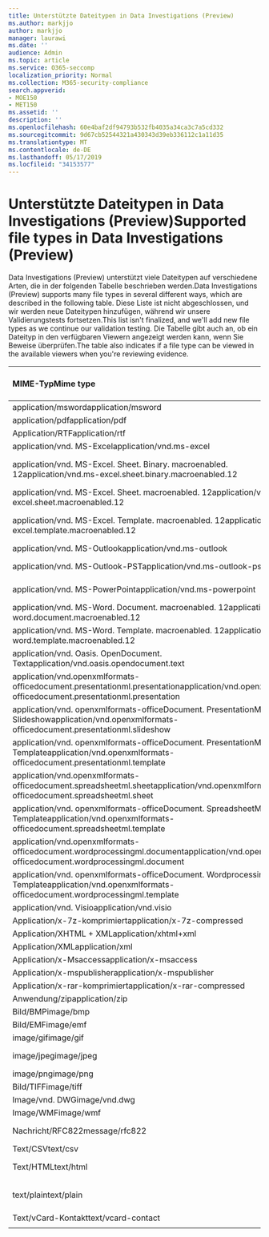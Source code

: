 ```yaml
---
title: Unterstützte Dateitypen in Data Investigations (Preview)
ms.author: markjjo
author: markjjo
manager: laurawi
ms.date: ''
audience: Admin
ms.topic: article
ms.service: O365-seccomp
localization_priority: Normal
ms.collection: M365-security-compliance
search.appverid:
- MOE150
- MET150
ms.assetid: ''
description: ''
ms.openlocfilehash: 60e4baf2df94793b532fb4035a34ca3c7a5cd332
ms.sourcegitcommit: 9d67cb52544321a430343d39eb336112c1a11d35
ms.translationtype: MT
ms.contentlocale: de-DE
ms.lasthandoff: 05/17/2019
ms.locfileid: "34153577"
---
```

# <a name="supported-file-types-in-data-investigations-preview"></a><span data-ttu-id="2d1fb-102">Unterstützte Dateitypen in Data Investigations (Preview)</span><span class="sxs-lookup"><span data-stu-id="2d1fb-102">Supported file types in Data Investigations (Preview)</span></span>

<span data-ttu-id="2d1fb-103">Data Investigations (Preview) unterstützt viele Dateitypen auf verschiedene Arten, die in der folgenden Tabelle beschrieben werden.</span><span class="sxs-lookup"><span data-stu-id="2d1fb-103">Data Investigations (Preview) supports many file types in several different ways, which are described in the following table.</span></span> <span data-ttu-id="2d1fb-104">Diese Liste ist nicht abgeschlossen, und wir werden neue Dateitypen hinzufügen, während wir unsere Validierungstests fortsetzen.</span><span class="sxs-lookup"><span data-stu-id="2d1fb-104">This list isn't finalized, and we'll add new file types as we continue our validation testing.</span></span> <span data-ttu-id="2d1fb-105">Die Tabelle gibt auch an, ob ein Dateityp in den verfügbaren Viewern angezeigt werden kann, wenn Sie Beweise überprüfen.</span><span class="sxs-lookup"><span data-stu-id="2d1fb-105">The table also indicates if a file type can be viewed in the available viewers when you're reviewing evidence.</span></span>

| <span data-ttu-id="2d1fb-106">MIME-Typ</span><span class="sxs-lookup"><span data-stu-id="2d1fb-106">Mime type</span></span> | <span data-ttu-id="2d1fb-107">File-Klasse</span><span class="sxs-lookup"><span data-stu-id="2d1fb-107">File class</span></span> | <span data-ttu-id="2d1fb-108">Nativer Viewer</span><span class="sxs-lookup"><span data-stu-id="2d1fb-108">Native viewer</span></span> | <span data-ttu-id="2d1fb-109">Text Anzeige</span><span class="sxs-lookup"><span data-stu-id="2d1fb-109">Text viewer</span></span> | <span data-ttu-id="2d1fb-110">Annotations-Viewer</span><span class="sxs-lookup"><span data-stu-id="2d1fb-110">Annotate viewer</span></span> | <span data-ttu-id="2d1fb-111">Container Extraktion</span><span class="sxs-lookup"><span data-stu-id="2d1fb-111">Container extraction</span></span> | <span data-ttu-id="2d1fb-112">Erweiterungen</span><span class="sxs-lookup"><span data-stu-id="2d1fb-112">Extensions</span></span> |
| :- | :- | :- | :- | :- | :- | :- |
| <span data-ttu-id="2d1fb-113">application/msword</span><span class="sxs-lookup"><span data-stu-id="2d1fb-113">application/msword</span></span> | <span data-ttu-id="2d1fb-114">Dokument</span><span class="sxs-lookup"><span data-stu-id="2d1fb-114">Document</span></span> | <span data-ttu-id="2d1fb-115">Ja</span><span class="sxs-lookup"><span data-stu-id="2d1fb-115">Yes</span></span> | <span data-ttu-id="2d1fb-116">Ja</span><span class="sxs-lookup"><span data-stu-id="2d1fb-116">Yes</span></span> | <span data-ttu-id="2d1fb-117">Ja</span><span class="sxs-lookup"><span data-stu-id="2d1fb-117">Yes</span></span> | <span data-ttu-id="2d1fb-118">Nein</span><span class="sxs-lookup"><span data-stu-id="2d1fb-118">No</span></span> | <span data-ttu-id="2d1fb-119">. doc;. dat</span><span class="sxs-lookup"><span data-stu-id="2d1fb-119">.doc; .dat</span></span> |
| <span data-ttu-id="2d1fb-120">application/pdf</span><span class="sxs-lookup"><span data-stu-id="2d1fb-120">application/pdf</span></span> | <span data-ttu-id="2d1fb-121">Dokument</span><span class="sxs-lookup"><span data-stu-id="2d1fb-121">Document</span></span> | <span data-ttu-id="2d1fb-122">Ja</span><span class="sxs-lookup"><span data-stu-id="2d1fb-122">Yes</span></span> | <span data-ttu-id="2d1fb-123">Ja</span><span class="sxs-lookup"><span data-stu-id="2d1fb-123">Yes</span></span> | <span data-ttu-id="2d1fb-124">Ja</span><span class="sxs-lookup"><span data-stu-id="2d1fb-124">Yes</span></span> | <span data-ttu-id="2d1fb-125">Nein</span><span class="sxs-lookup"><span data-stu-id="2d1fb-125">No</span></span> | <span data-ttu-id="2d1fb-126">.pdf</span><span class="sxs-lookup"><span data-stu-id="2d1fb-126">.pdf</span></span> |
| <span data-ttu-id="2d1fb-127">Application/RTF</span><span class="sxs-lookup"><span data-stu-id="2d1fb-127">application/rtf</span></span> | <span data-ttu-id="2d1fb-128">Dokument</span><span class="sxs-lookup"><span data-stu-id="2d1fb-128">Document</span></span> | <span data-ttu-id="2d1fb-129">Ja</span><span class="sxs-lookup"><span data-stu-id="2d1fb-129">Yes</span></span> | <span data-ttu-id="2d1fb-130">Ja</span><span class="sxs-lookup"><span data-stu-id="2d1fb-130">Yes</span></span> | <span data-ttu-id="2d1fb-131">Ja</span><span class="sxs-lookup"><span data-stu-id="2d1fb-131">Yes</span></span> | <span data-ttu-id="2d1fb-132">Nein</span><span class="sxs-lookup"><span data-stu-id="2d1fb-132">No</span></span> | <span data-ttu-id="2d1fb-133">. RTF;. doc</span><span class="sxs-lookup"><span data-stu-id="2d1fb-133">.rtf;.doc</span></span> |
| <span data-ttu-id="2d1fb-134">application/vnd. MS-Excel</span><span class="sxs-lookup"><span data-stu-id="2d1fb-134">application/vnd.ms-excel</span></span> | <span data-ttu-id="2d1fb-135">Dokument</span><span class="sxs-lookup"><span data-stu-id="2d1fb-135">Document</span></span> | <span data-ttu-id="2d1fb-136">Ja</span><span class="sxs-lookup"><span data-stu-id="2d1fb-136">Yes</span></span> | <span data-ttu-id="2d1fb-137">Ja</span><span class="sxs-lookup"><span data-stu-id="2d1fb-137">Yes</span></span> | <span data-ttu-id="2d1fb-138">Ja</span><span class="sxs-lookup"><span data-stu-id="2d1fb-138">Yes</span></span> | <span data-ttu-id="2d1fb-139">Nein</span><span class="sxs-lookup"><span data-stu-id="2d1fb-139">No</span></span> | <span data-ttu-id="2d1fb-140">xls; DAT</span><span class="sxs-lookup"><span data-stu-id="2d1fb-140">.xls; .dat</span></span> |
| <span data-ttu-id="2d1fb-141">application/vnd. MS-Excel. Sheet. Binary. macroenabled. 12</span><span class="sxs-lookup"><span data-stu-id="2d1fb-141">application/vnd.ms-excel.sheet.binary.macroenabled.12</span></span> | <span data-ttu-id="2d1fb-142">Produktivität/Open Document Format</span><span class="sxs-lookup"><span data-stu-id="2d1fb-142">Productivity / Open Document Format</span></span> | <span data-ttu-id="2d1fb-143">Ja</span><span class="sxs-lookup"><span data-stu-id="2d1fb-143">Yes</span></span> | <span data-ttu-id="2d1fb-144">Ja</span><span class="sxs-lookup"><span data-stu-id="2d1fb-144">Yes</span></span> | <span data-ttu-id="2d1fb-145">Nein</span><span class="sxs-lookup"><span data-stu-id="2d1fb-145">No</span></span> | <span data-ttu-id="2d1fb-146">Nein</span><span class="sxs-lookup"><span data-stu-id="2d1fb-146">No</span></span> | <span data-ttu-id="2d1fb-147">. xlsb</span><span class="sxs-lookup"><span data-stu-id="2d1fb-147">.xlsb</span></span> |
| <span data-ttu-id="2d1fb-148">application/vnd. MS-Excel. Sheet. macroenabled. 12</span><span class="sxs-lookup"><span data-stu-id="2d1fb-148">application/vnd.ms-excel.sheet.macroenabled.12</span></span> | <span data-ttu-id="2d1fb-149">Dokument</span><span class="sxs-lookup"><span data-stu-id="2d1fb-149">Document</span></span> | <span data-ttu-id="2d1fb-150">Ja</span><span class="sxs-lookup"><span data-stu-id="2d1fb-150">Yes</span></span> | <span data-ttu-id="2d1fb-151">Ja</span><span class="sxs-lookup"><span data-stu-id="2d1fb-151">Yes</span></span> | <span data-ttu-id="2d1fb-152">Ja</span><span class="sxs-lookup"><span data-stu-id="2d1fb-152">Yes</span></span> | <span data-ttu-id="2d1fb-153">Nein</span><span class="sxs-lookup"><span data-stu-id="2d1fb-153">No</span></span> | <span data-ttu-id="2d1fb-154">. xlsm</span><span class="sxs-lookup"><span data-stu-id="2d1fb-154">.xlsm</span></span> |
| <span data-ttu-id="2d1fb-155">application/vnd. MS-Excel. Template. macroenabled. 12</span><span class="sxs-lookup"><span data-stu-id="2d1fb-155">application/vnd.ms-excel.template.macroenabled.12</span></span> | <span data-ttu-id="2d1fb-156">Produktivität/Open Document Format</span><span class="sxs-lookup"><span data-stu-id="2d1fb-156">Productivity / Open Document Format</span></span> | <span data-ttu-id="2d1fb-157">Nein</span><span class="sxs-lookup"><span data-stu-id="2d1fb-157">No</span></span> | <span data-ttu-id="2d1fb-158">Ja</span><span class="sxs-lookup"><span data-stu-id="2d1fb-158">Yes</span></span> | <span data-ttu-id="2d1fb-159">Nein</span><span class="sxs-lookup"><span data-stu-id="2d1fb-159">No</span></span> | <span data-ttu-id="2d1fb-160">Nein</span><span class="sxs-lookup"><span data-stu-id="2d1fb-160">No</span></span> | <span data-ttu-id="2d1fb-161">. xltm</span><span class="sxs-lookup"><span data-stu-id="2d1fb-161">.xltm</span></span> |
| <span data-ttu-id="2d1fb-162">application/vnd. MS-Outlook</span><span class="sxs-lookup"><span data-stu-id="2d1fb-162">application/vnd.ms-outlook</span></span> | <span data-ttu-id="2d1fb-163">Produktivität</span><span class="sxs-lookup"><span data-stu-id="2d1fb-163">Productivity</span></span> | <span data-ttu-id="2d1fb-164">Nein</span><span class="sxs-lookup"><span data-stu-id="2d1fb-164">No</span></span> | <span data-ttu-id="2d1fb-165">Nein</span><span class="sxs-lookup"><span data-stu-id="2d1fb-165">No</span></span> | <span data-ttu-id="2d1fb-166">Nein</span><span class="sxs-lookup"><span data-stu-id="2d1fb-166">No</span></span> | <span data-ttu-id="2d1fb-167">Nein</span><span class="sxs-lookup"><span data-stu-id="2d1fb-167">No</span></span> | <span data-ttu-id="2d1fb-168">. msg</span><span class="sxs-lookup"><span data-stu-id="2d1fb-168">.msg</span></span> |
| <span data-ttu-id="2d1fb-169">application/vnd. MS-Outlook-PST</span><span class="sxs-lookup"><span data-stu-id="2d1fb-169">application/vnd.ms-outlook-pst</span></span> | <span data-ttu-id="2d1fb-170">Produktivität/Zusammenarbeit</span><span class="sxs-lookup"><span data-stu-id="2d1fb-170">Productivity / Collaboration</span></span> | <span data-ttu-id="2d1fb-171">Nein</span><span class="sxs-lookup"><span data-stu-id="2d1fb-171">No</span></span> | <span data-ttu-id="2d1fb-172">Nein</span><span class="sxs-lookup"><span data-stu-id="2d1fb-172">No</span></span> | <span data-ttu-id="2d1fb-173">Nein</span><span class="sxs-lookup"><span data-stu-id="2d1fb-173">No</span></span> | <span data-ttu-id="2d1fb-174">Ja</span><span class="sxs-lookup"><span data-stu-id="2d1fb-174">Yes</span></span> | <span data-ttu-id="2d1fb-175">PST-Datei</span><span class="sxs-lookup"><span data-stu-id="2d1fb-175">.pst</span></span> |
| <span data-ttu-id="2d1fb-176">application/vnd. MS-PowerPoint</span><span class="sxs-lookup"><span data-stu-id="2d1fb-176">application/vnd.ms-powerpoint</span></span> | <span data-ttu-id="2d1fb-177">Dokument</span><span class="sxs-lookup"><span data-stu-id="2d1fb-177">Document</span></span> | <span data-ttu-id="2d1fb-178">Ja</span><span class="sxs-lookup"><span data-stu-id="2d1fb-178">Yes</span></span> | <span data-ttu-id="2d1fb-179">Ja</span><span class="sxs-lookup"><span data-stu-id="2d1fb-179">Yes</span></span> | <span data-ttu-id="2d1fb-180">Ja</span><span class="sxs-lookup"><span data-stu-id="2d1fb-180">Yes</span></span> | <span data-ttu-id="2d1fb-181">Nein</span><span class="sxs-lookup"><span data-stu-id="2d1fb-181">No</span></span> | <span data-ttu-id="2d1fb-182">ppt;. PPS;. Pot</span><span class="sxs-lookup"><span data-stu-id="2d1fb-182">.ppt; .pps;.pot</span></span> |
| <span data-ttu-id="2d1fb-183">application/vnd. MS-Word. Document. macroenabled. 12</span><span class="sxs-lookup"><span data-stu-id="2d1fb-183">application/vnd.ms-word.document.macroenabled.12</span></span> | <span data-ttu-id="2d1fb-184">Dokument</span><span class="sxs-lookup"><span data-stu-id="2d1fb-184">Document</span></span> | <span data-ttu-id="2d1fb-185">Ja</span><span class="sxs-lookup"><span data-stu-id="2d1fb-185">Yes</span></span> | <span data-ttu-id="2d1fb-186">Ja</span><span class="sxs-lookup"><span data-stu-id="2d1fb-186">Yes</span></span> | <span data-ttu-id="2d1fb-187">Ja</span><span class="sxs-lookup"><span data-stu-id="2d1fb-187">Yes</span></span> | <span data-ttu-id="2d1fb-188">Nein</span><span class="sxs-lookup"><span data-stu-id="2d1fb-188">No</span></span> | <span data-ttu-id="2d1fb-189">DOCM</span><span class="sxs-lookup"><span data-stu-id="2d1fb-189">.docm</span></span> |
| <span data-ttu-id="2d1fb-190">application/vnd. MS-Word. Template. macroenabled. 12</span><span class="sxs-lookup"><span data-stu-id="2d1fb-190">application/vnd.ms-word.template.macroenabled.12</span></span> | <span data-ttu-id="2d1fb-191">Dokument</span><span class="sxs-lookup"><span data-stu-id="2d1fb-191">Document</span></span> | <span data-ttu-id="2d1fb-192">Ja</span><span class="sxs-lookup"><span data-stu-id="2d1fb-192">Yes</span></span> | <span data-ttu-id="2d1fb-193">Ja</span><span class="sxs-lookup"><span data-stu-id="2d1fb-193">Yes</span></span> | <span data-ttu-id="2d1fb-194">Ja</span><span class="sxs-lookup"><span data-stu-id="2d1fb-194">Yes</span></span> | <span data-ttu-id="2d1fb-195">Nein</span><span class="sxs-lookup"><span data-stu-id="2d1fb-195">No</span></span> | <span data-ttu-id="2d1fb-196">. dotm</span><span class="sxs-lookup"><span data-stu-id="2d1fb-196">.dotm</span></span> |
| <span data-ttu-id="2d1fb-197">application/vnd. Oasis. OpenDocument. Text</span><span class="sxs-lookup"><span data-stu-id="2d1fb-197">application/vnd.oasis.opendocument.text</span></span> | <span data-ttu-id="2d1fb-198">Dokument</span><span class="sxs-lookup"><span data-stu-id="2d1fb-198">Document</span></span> | <span data-ttu-id="2d1fb-199">Ja</span><span class="sxs-lookup"><span data-stu-id="2d1fb-199">Yes</span></span> | <span data-ttu-id="2d1fb-200">Ja</span><span class="sxs-lookup"><span data-stu-id="2d1fb-200">Yes</span></span> | <span data-ttu-id="2d1fb-201">Ja</span><span class="sxs-lookup"><span data-stu-id="2d1fb-201">Yes</span></span> | <span data-ttu-id="2d1fb-202">Nein</span><span class="sxs-lookup"><span data-stu-id="2d1fb-202">No</span></span> | <span data-ttu-id="2d1fb-203">ODT</span><span class="sxs-lookup"><span data-stu-id="2d1fb-203">.odt;</span></span>  |
| <span data-ttu-id="2d1fb-204">application/vnd.openxmlformats-officedocument.presentationml.presentation</span><span class="sxs-lookup"><span data-stu-id="2d1fb-204">application/vnd.openxmlformats-officedocument.presentationml.presentation</span></span> | <span data-ttu-id="2d1fb-205">Dokument</span><span class="sxs-lookup"><span data-stu-id="2d1fb-205">Document</span></span> | <span data-ttu-id="2d1fb-206">Ja</span><span class="sxs-lookup"><span data-stu-id="2d1fb-206">Yes</span></span> | <span data-ttu-id="2d1fb-207">Ja</span><span class="sxs-lookup"><span data-stu-id="2d1fb-207">Yes</span></span> | <span data-ttu-id="2d1fb-208">Ja</span><span class="sxs-lookup"><span data-stu-id="2d1fb-208">Yes</span></span> | <span data-ttu-id="2d1fb-209">Nein</span><span class="sxs-lookup"><span data-stu-id="2d1fb-209">No</span></span> | <span data-ttu-id="2d1fb-210">PPTX</span><span class="sxs-lookup"><span data-stu-id="2d1fb-210">.pptx</span></span> |
| <span data-ttu-id="2d1fb-211">application/vnd. openxmlformats-officeDocument. PresentationML. Slideshow</span><span class="sxs-lookup"><span data-stu-id="2d1fb-211">application/vnd.openxmlformats-officedocument.presentationml.slideshow</span></span> | <span data-ttu-id="2d1fb-212">Produktivität/Open Document Format</span><span class="sxs-lookup"><span data-stu-id="2d1fb-212">Productivity / Open Document Format</span></span> | <span data-ttu-id="2d1fb-213">Ja</span><span class="sxs-lookup"><span data-stu-id="2d1fb-213">Yes</span></span> | <span data-ttu-id="2d1fb-214">Ja</span><span class="sxs-lookup"><span data-stu-id="2d1fb-214">Yes</span></span> | <span data-ttu-id="2d1fb-215">Ja</span><span class="sxs-lookup"><span data-stu-id="2d1fb-215">Yes</span></span> | <span data-ttu-id="2d1fb-216">Nein</span><span class="sxs-lookup"><span data-stu-id="2d1fb-216">No</span></span> | <span data-ttu-id="2d1fb-217">. ppsx</span><span class="sxs-lookup"><span data-stu-id="2d1fb-217">.ppsx</span></span> |
| <span data-ttu-id="2d1fb-218">application/vnd. openxmlformats-officeDocument. PresentationML. Template</span><span class="sxs-lookup"><span data-stu-id="2d1fb-218">application/vnd.openxmlformats-officedocument.presentationml.template</span></span> | <span data-ttu-id="2d1fb-219">Dokument</span><span class="sxs-lookup"><span data-stu-id="2d1fb-219">Document</span></span> | <span data-ttu-id="2d1fb-220">Ja</span><span class="sxs-lookup"><span data-stu-id="2d1fb-220">Yes</span></span> | <span data-ttu-id="2d1fb-221">Ja</span><span class="sxs-lookup"><span data-stu-id="2d1fb-221">Yes</span></span> | <span data-ttu-id="2d1fb-222">Ja</span><span class="sxs-lookup"><span data-stu-id="2d1fb-222">Yes</span></span> | <span data-ttu-id="2d1fb-223">Nein</span><span class="sxs-lookup"><span data-stu-id="2d1fb-223">No</span></span> | <span data-ttu-id="2d1fb-224">. POTX</span><span class="sxs-lookup"><span data-stu-id="2d1fb-224">.potx</span></span> |
| <span data-ttu-id="2d1fb-225">application/vnd.openxmlformats-officedocument.spreadsheetml.sheet</span><span class="sxs-lookup"><span data-stu-id="2d1fb-225">application/vnd.openxmlformats-officedocument.spreadsheetml.sheet</span></span> | <span data-ttu-id="2d1fb-226">Dokument</span><span class="sxs-lookup"><span data-stu-id="2d1fb-226">Document</span></span> | <span data-ttu-id="2d1fb-227">Ja</span><span class="sxs-lookup"><span data-stu-id="2d1fb-227">Yes</span></span> | <span data-ttu-id="2d1fb-228">Ja</span><span class="sxs-lookup"><span data-stu-id="2d1fb-228">Yes</span></span> | <span data-ttu-id="2d1fb-229">Ja</span><span class="sxs-lookup"><span data-stu-id="2d1fb-229">Yes</span></span> | <span data-ttu-id="2d1fb-230">Nein</span><span class="sxs-lookup"><span data-stu-id="2d1fb-230">No</span></span> | <span data-ttu-id="2d1fb-231">xlsx</span><span class="sxs-lookup"><span data-stu-id="2d1fb-231">.xlsx</span></span> |
| <span data-ttu-id="2d1fb-232">application/vnd. openxmlformats-officeDocument. SpreadsheetML. Template</span><span class="sxs-lookup"><span data-stu-id="2d1fb-232">application/vnd.openxmlformats-officedocument.spreadsheetml.template</span></span> | <span data-ttu-id="2d1fb-233">Dokument</span><span class="sxs-lookup"><span data-stu-id="2d1fb-233">Document</span></span> | <span data-ttu-id="2d1fb-234">Ja</span><span class="sxs-lookup"><span data-stu-id="2d1fb-234">Yes</span></span> | <span data-ttu-id="2d1fb-235">Ja</span><span class="sxs-lookup"><span data-stu-id="2d1fb-235">Yes</span></span> | <span data-ttu-id="2d1fb-236">Ja</span><span class="sxs-lookup"><span data-stu-id="2d1fb-236">Yes</span></span> | <span data-ttu-id="2d1fb-237">Nein</span><span class="sxs-lookup"><span data-stu-id="2d1fb-237">No</span></span> | <span data-ttu-id="2d1fb-238">. xltx</span><span class="sxs-lookup"><span data-stu-id="2d1fb-238">.xltx</span></span> |
| <span data-ttu-id="2d1fb-239">application/vnd.openxmlformats-officedocument.wordprocessingml.document</span><span class="sxs-lookup"><span data-stu-id="2d1fb-239">application/vnd.openxmlformats-officedocument.wordprocessingml.document</span></span> | <span data-ttu-id="2d1fb-240">Dokument</span><span class="sxs-lookup"><span data-stu-id="2d1fb-240">Document</span></span> | <span data-ttu-id="2d1fb-241">Ja</span><span class="sxs-lookup"><span data-stu-id="2d1fb-241">Yes</span></span> | <span data-ttu-id="2d1fb-242">Ja</span><span class="sxs-lookup"><span data-stu-id="2d1fb-242">Yes</span></span> | <span data-ttu-id="2d1fb-243">Ja</span><span class="sxs-lookup"><span data-stu-id="2d1fb-243">Yes</span></span> | <span data-ttu-id="2d1fb-244">Nein</span><span class="sxs-lookup"><span data-stu-id="2d1fb-244">No</span></span> | <span data-ttu-id="2d1fb-245">DOCX</span><span class="sxs-lookup"><span data-stu-id="2d1fb-245">.docx</span></span> |
| <span data-ttu-id="2d1fb-246">application/vnd. openxmlformats-officeDocument. WordprocessingML. Template</span><span class="sxs-lookup"><span data-stu-id="2d1fb-246">application/vnd.openxmlformats-officedocument.wordprocessingml.template</span></span> | <span data-ttu-id="2d1fb-247">Dokument</span><span class="sxs-lookup"><span data-stu-id="2d1fb-247">Document</span></span> | <span data-ttu-id="2d1fb-248">Ja</span><span class="sxs-lookup"><span data-stu-id="2d1fb-248">Yes</span></span> | <span data-ttu-id="2d1fb-249">Ja</span><span class="sxs-lookup"><span data-stu-id="2d1fb-249">Yes</span></span> | <span data-ttu-id="2d1fb-250">Ja</span><span class="sxs-lookup"><span data-stu-id="2d1fb-250">Yes</span></span> | <span data-ttu-id="2d1fb-251">Nein</span><span class="sxs-lookup"><span data-stu-id="2d1fb-251">No</span></span> | <span data-ttu-id="2d1fb-252">. dotx</span><span class="sxs-lookup"><span data-stu-id="2d1fb-252">.dotx</span></span> |
| <span data-ttu-id="2d1fb-253">application/vnd. Visio</span><span class="sxs-lookup"><span data-stu-id="2d1fb-253">application/vnd.visio</span></span> | <span data-ttu-id="2d1fb-254">Dokument</span><span class="sxs-lookup"><span data-stu-id="2d1fb-254">Document</span></span> | <span data-ttu-id="2d1fb-255">Ja</span><span class="sxs-lookup"><span data-stu-id="2d1fb-255">Yes</span></span> | <span data-ttu-id="2d1fb-256">Ja</span><span class="sxs-lookup"><span data-stu-id="2d1fb-256">Yes</span></span> | <span data-ttu-id="2d1fb-257">Ja</span><span class="sxs-lookup"><span data-stu-id="2d1fb-257">Yes</span></span> | <span data-ttu-id="2d1fb-258">Nein</span><span class="sxs-lookup"><span data-stu-id="2d1fb-258">No</span></span> | <span data-ttu-id="2d1fb-259">VSD</span><span class="sxs-lookup"><span data-stu-id="2d1fb-259">.vsd</span></span> |
| <span data-ttu-id="2d1fb-260">Application/x-7z-komprimiert</span><span class="sxs-lookup"><span data-stu-id="2d1fb-260">application/x-7z-compressed</span></span> | <span data-ttu-id="2d1fb-261">Archiv/Container</span><span class="sxs-lookup"><span data-stu-id="2d1fb-261">Archive / Container</span></span> | <span data-ttu-id="2d1fb-262">Nein</span><span class="sxs-lookup"><span data-stu-id="2d1fb-262">No</span></span> | <span data-ttu-id="2d1fb-263">Nein</span><span class="sxs-lookup"><span data-stu-id="2d1fb-263">No</span></span> | <span data-ttu-id="2d1fb-264">Nein</span><span class="sxs-lookup"><span data-stu-id="2d1fb-264">No</span></span> | <span data-ttu-id="2d1fb-265">Ja</span><span class="sxs-lookup"><span data-stu-id="2d1fb-265">Yes</span></span> | <span data-ttu-id="2d1fb-266">.7z</span><span class="sxs-lookup"><span data-stu-id="2d1fb-266">.7z</span></span> |
| <span data-ttu-id="2d1fb-267">Application/XHTML + XML</span><span class="sxs-lookup"><span data-stu-id="2d1fb-267">application/xhtml+xml</span></span> | <span data-ttu-id="2d1fb-268">Dokument</span><span class="sxs-lookup"><span data-stu-id="2d1fb-268">Document</span></span> | <span data-ttu-id="2d1fb-269">Ja</span><span class="sxs-lookup"><span data-stu-id="2d1fb-269">Yes</span></span> | <span data-ttu-id="2d1fb-270">Ja</span><span class="sxs-lookup"><span data-stu-id="2d1fb-270">Yes</span></span> | <span data-ttu-id="2d1fb-271">Ja</span><span class="sxs-lookup"><span data-stu-id="2d1fb-271">Yes</span></span> | <span data-ttu-id="2d1fb-272">Nein</span><span class="sxs-lookup"><span data-stu-id="2d1fb-272">No</span></span> | <span data-ttu-id="2d1fb-273">. XHTML</span><span class="sxs-lookup"><span data-stu-id="2d1fb-273">.xhtml</span></span> |
| <span data-ttu-id="2d1fb-274">Application/XML</span><span class="sxs-lookup"><span data-stu-id="2d1fb-274">application/xml</span></span> | <span data-ttu-id="2d1fb-275">Dokument</span><span class="sxs-lookup"><span data-stu-id="2d1fb-275">Document</span></span> | <span data-ttu-id="2d1fb-276">Ja</span><span class="sxs-lookup"><span data-stu-id="2d1fb-276">Yes</span></span> | <span data-ttu-id="2d1fb-277">Ja</span><span class="sxs-lookup"><span data-stu-id="2d1fb-277">Yes</span></span> | <span data-ttu-id="2d1fb-278">Ja</span><span class="sxs-lookup"><span data-stu-id="2d1fb-278">Yes</span></span> | <span data-ttu-id="2d1fb-279">Nein</span><span class="sxs-lookup"><span data-stu-id="2d1fb-279">No</span></span> | <span data-ttu-id="2d1fb-280">. XML</span><span class="sxs-lookup"><span data-stu-id="2d1fb-280">.xml</span></span> |
| <span data-ttu-id="2d1fb-281">Application/x-Msaccess</span><span class="sxs-lookup"><span data-stu-id="2d1fb-281">application/x-msaccess</span></span> | <span data-ttu-id="2d1fb-282">Dokument</span><span class="sxs-lookup"><span data-stu-id="2d1fb-282">Document</span></span> | <span data-ttu-id="2d1fb-283">Ja</span><span class="sxs-lookup"><span data-stu-id="2d1fb-283">Yes</span></span> | <span data-ttu-id="2d1fb-284">Ja</span><span class="sxs-lookup"><span data-stu-id="2d1fb-284">Yes</span></span> | <span data-ttu-id="2d1fb-285">Ja</span><span class="sxs-lookup"><span data-stu-id="2d1fb-285">Yes</span></span> | <span data-ttu-id="2d1fb-286">Nein</span><span class="sxs-lookup"><span data-stu-id="2d1fb-286">No</span></span> | <span data-ttu-id="2d1fb-287">MDB</span><span class="sxs-lookup"><span data-stu-id="2d1fb-287">.mdb</span></span> |
| <span data-ttu-id="2d1fb-288">Application/x-mspublisher</span><span class="sxs-lookup"><span data-stu-id="2d1fb-288">application/x-mspublisher</span></span> | <span data-ttu-id="2d1fb-289">Dokument</span><span class="sxs-lookup"><span data-stu-id="2d1fb-289">Document</span></span> | <span data-ttu-id="2d1fb-290">Ja</span><span class="sxs-lookup"><span data-stu-id="2d1fb-290">Yes</span></span> | <span data-ttu-id="2d1fb-291">Ja</span><span class="sxs-lookup"><span data-stu-id="2d1fb-291">Yes</span></span> | <span data-ttu-id="2d1fb-292">Ja</span><span class="sxs-lookup"><span data-stu-id="2d1fb-292">Yes</span></span> | <span data-ttu-id="2d1fb-293">Nein</span><span class="sxs-lookup"><span data-stu-id="2d1fb-293">No</span></span> | <span data-ttu-id="2d1fb-294">. pub</span><span class="sxs-lookup"><span data-stu-id="2d1fb-294">.pub</span></span> |
| <span data-ttu-id="2d1fb-295">Application/x-rar-komprimiert</span><span class="sxs-lookup"><span data-stu-id="2d1fb-295">application/x-rar-compressed</span></span> | <span data-ttu-id="2d1fb-296">Archiv/Container</span><span class="sxs-lookup"><span data-stu-id="2d1fb-296">Archive / Container</span></span> | <span data-ttu-id="2d1fb-297">Nein</span><span class="sxs-lookup"><span data-stu-id="2d1fb-297">No</span></span> | <span data-ttu-id="2d1fb-298">Nein</span><span class="sxs-lookup"><span data-stu-id="2d1fb-298">No</span></span> | <span data-ttu-id="2d1fb-299">Nein</span><span class="sxs-lookup"><span data-stu-id="2d1fb-299">No</span></span> | <span data-ttu-id="2d1fb-300">Ja</span><span class="sxs-lookup"><span data-stu-id="2d1fb-300">Yes</span></span> | <span data-ttu-id="2d1fb-301">. rar</span><span class="sxs-lookup"><span data-stu-id="2d1fb-301">.rar</span></span> |
| <span data-ttu-id="2d1fb-302">Anwendung/zip</span><span class="sxs-lookup"><span data-stu-id="2d1fb-302">application/zip</span></span> | <span data-ttu-id="2d1fb-303">Archiv/Container</span><span class="sxs-lookup"><span data-stu-id="2d1fb-303">Archive / Container</span></span> | <span data-ttu-id="2d1fb-304">Nein</span><span class="sxs-lookup"><span data-stu-id="2d1fb-304">No</span></span> | <span data-ttu-id="2d1fb-305">Nein</span><span class="sxs-lookup"><span data-stu-id="2d1fb-305">No</span></span> | <span data-ttu-id="2d1fb-306">Nein</span><span class="sxs-lookup"><span data-stu-id="2d1fb-306">No</span></span> | <span data-ttu-id="2d1fb-307">Ja</span><span class="sxs-lookup"><span data-stu-id="2d1fb-307">Yes</span></span> | <span data-ttu-id="2d1fb-308">. zip</span><span class="sxs-lookup"><span data-stu-id="2d1fb-308">.zip</span></span> |
| <span data-ttu-id="2d1fb-309">Bild/BMP</span><span class="sxs-lookup"><span data-stu-id="2d1fb-309">image/bmp</span></span> | <span data-ttu-id="2d1fb-310">Image</span><span class="sxs-lookup"><span data-stu-id="2d1fb-310">Image</span></span> | <span data-ttu-id="2d1fb-311">Ja</span><span class="sxs-lookup"><span data-stu-id="2d1fb-311">Yes</span></span> | <span data-ttu-id="2d1fb-312">Ja</span><span class="sxs-lookup"><span data-stu-id="2d1fb-312">Yes</span></span> | <span data-ttu-id="2d1fb-313">Ja</span><span class="sxs-lookup"><span data-stu-id="2d1fb-313">Yes</span></span> | <span data-ttu-id="2d1fb-314">Nein</span><span class="sxs-lookup"><span data-stu-id="2d1fb-314">No</span></span> | <span data-ttu-id="2d1fb-315">BMP</span><span class="sxs-lookup"><span data-stu-id="2d1fb-315">.bmp</span></span> |
| <span data-ttu-id="2d1fb-316">Bild/EMF</span><span class="sxs-lookup"><span data-stu-id="2d1fb-316">image/emf</span></span> | <span data-ttu-id="2d1fb-317">Image</span><span class="sxs-lookup"><span data-stu-id="2d1fb-317">Image</span></span> | <span data-ttu-id="2d1fb-318">Ja</span><span class="sxs-lookup"><span data-stu-id="2d1fb-318">Yes</span></span> | <span data-ttu-id="2d1fb-319">Ja</span><span class="sxs-lookup"><span data-stu-id="2d1fb-319">Yes</span></span> | <span data-ttu-id="2d1fb-320">Ja</span><span class="sxs-lookup"><span data-stu-id="2d1fb-320">Yes</span></span> | <span data-ttu-id="2d1fb-321">Nein</span><span class="sxs-lookup"><span data-stu-id="2d1fb-321">No</span></span> | <span data-ttu-id="2d1fb-322">. EMF</span><span class="sxs-lookup"><span data-stu-id="2d1fb-322">.emf</span></span> |
| <span data-ttu-id="2d1fb-323">image/gif</span><span class="sxs-lookup"><span data-stu-id="2d1fb-323">image/gif</span></span> | <span data-ttu-id="2d1fb-324">Dokument</span><span class="sxs-lookup"><span data-stu-id="2d1fb-324">Document</span></span> | <span data-ttu-id="2d1fb-325">Ja</span><span class="sxs-lookup"><span data-stu-id="2d1fb-325">Yes</span></span> | <span data-ttu-id="2d1fb-326">Ja</span><span class="sxs-lookup"><span data-stu-id="2d1fb-326">Yes</span></span> | <span data-ttu-id="2d1fb-327">Ja</span><span class="sxs-lookup"><span data-stu-id="2d1fb-327">Yes</span></span> | <span data-ttu-id="2d1fb-328">Nein</span><span class="sxs-lookup"><span data-stu-id="2d1fb-328">No</span></span> | <span data-ttu-id="2d1fb-329">.gif</span><span class="sxs-lookup"><span data-stu-id="2d1fb-329">.gif</span></span> |
| <span data-ttu-id="2d1fb-330">image/jpeg</span><span class="sxs-lookup"><span data-stu-id="2d1fb-330">image/jpeg</span></span> | <span data-ttu-id="2d1fb-331">Image</span><span class="sxs-lookup"><span data-stu-id="2d1fb-331">Image</span></span> | <span data-ttu-id="2d1fb-332">Ja</span><span class="sxs-lookup"><span data-stu-id="2d1fb-332">Yes</span></span> | <span data-ttu-id="2d1fb-333">Ja</span><span class="sxs-lookup"><span data-stu-id="2d1fb-333">Yes</span></span> | <span data-ttu-id="2d1fb-334">Ja</span><span class="sxs-lookup"><span data-stu-id="2d1fb-334">Yes</span></span> | <span data-ttu-id="2d1fb-335">Nein</span><span class="sxs-lookup"><span data-stu-id="2d1fb-335">No</span></span> | <span data-ttu-id="2d1fb-336">JPG; JPEG;. dat;. jpgt</span><span class="sxs-lookup"><span data-stu-id="2d1fb-336">.jpg; .jpeg; .dat;.jpgt</span></span> |
| <span data-ttu-id="2d1fb-337">image/png</span><span class="sxs-lookup"><span data-stu-id="2d1fb-337">image/png</span></span> | <span data-ttu-id="2d1fb-338">Image</span><span class="sxs-lookup"><span data-stu-id="2d1fb-338">Image</span></span> | <span data-ttu-id="2d1fb-339">Ja</span><span class="sxs-lookup"><span data-stu-id="2d1fb-339">Yes</span></span> | <span data-ttu-id="2d1fb-340">Ja</span><span class="sxs-lookup"><span data-stu-id="2d1fb-340">Yes</span></span> | <span data-ttu-id="2d1fb-341">Ja</span><span class="sxs-lookup"><span data-stu-id="2d1fb-341">Yes</span></span> | <span data-ttu-id="2d1fb-342">Nein</span><span class="sxs-lookup"><span data-stu-id="2d1fb-342">No</span></span> | <span data-ttu-id="2d1fb-343">.png</span><span class="sxs-lookup"><span data-stu-id="2d1fb-343">.png</span></span> |
| <span data-ttu-id="2d1fb-344">Bild/TIFF</span><span class="sxs-lookup"><span data-stu-id="2d1fb-344">image/tiff</span></span> | <span data-ttu-id="2d1fb-345">Image</span><span class="sxs-lookup"><span data-stu-id="2d1fb-345">Image</span></span> | <span data-ttu-id="2d1fb-346">Ja</span><span class="sxs-lookup"><span data-stu-id="2d1fb-346">Yes</span></span> | <span data-ttu-id="2d1fb-347">Ja</span><span class="sxs-lookup"><span data-stu-id="2d1fb-347">Yes</span></span> | <span data-ttu-id="2d1fb-348">Ja</span><span class="sxs-lookup"><span data-stu-id="2d1fb-348">Yes</span></span> | <span data-ttu-id="2d1fb-349">Nein</span><span class="sxs-lookup"><span data-stu-id="2d1fb-349">No</span></span> | <span data-ttu-id="2d1fb-350">TIF</span><span class="sxs-lookup"><span data-stu-id="2d1fb-350">.tif</span></span> |
| <span data-ttu-id="2d1fb-351">Image/vnd. DWG</span><span class="sxs-lookup"><span data-stu-id="2d1fb-351">image/vnd.dwg</span></span> | <span data-ttu-id="2d1fb-352">Dokument</span><span class="sxs-lookup"><span data-stu-id="2d1fb-352">Document</span></span> | <span data-ttu-id="2d1fb-353">Ja</span><span class="sxs-lookup"><span data-stu-id="2d1fb-353">Yes</span></span> | <span data-ttu-id="2d1fb-354">Ja</span><span class="sxs-lookup"><span data-stu-id="2d1fb-354">Yes</span></span> | <span data-ttu-id="2d1fb-355">Ja</span><span class="sxs-lookup"><span data-stu-id="2d1fb-355">Yes</span></span> | <span data-ttu-id="2d1fb-356">Nein</span><span class="sxs-lookup"><span data-stu-id="2d1fb-356">No</span></span> | <span data-ttu-id="2d1fb-357">. dwg;. DXF</span><span class="sxs-lookup"><span data-stu-id="2d1fb-357">.dwg;.dxf;</span></span> |
| <span data-ttu-id="2d1fb-358">Image/WMF</span><span class="sxs-lookup"><span data-stu-id="2d1fb-358">image/wmf</span></span> | <span data-ttu-id="2d1fb-359">Dokument</span><span class="sxs-lookup"><span data-stu-id="2d1fb-359">Document</span></span> | <span data-ttu-id="2d1fb-360">Ja</span><span class="sxs-lookup"><span data-stu-id="2d1fb-360">Yes</span></span> | <span data-ttu-id="2d1fb-361">Ja</span><span class="sxs-lookup"><span data-stu-id="2d1fb-361">Yes</span></span> | <span data-ttu-id="2d1fb-362">Ja</span><span class="sxs-lookup"><span data-stu-id="2d1fb-362">Yes</span></span> | <span data-ttu-id="2d1fb-363">Nein</span><span class="sxs-lookup"><span data-stu-id="2d1fb-363">No</span></span> | <span data-ttu-id="2d1fb-364">. WMF</span><span class="sxs-lookup"><span data-stu-id="2d1fb-364">.wmf</span></span> |
| <span data-ttu-id="2d1fb-365">Nachricht/RFC822</span><span class="sxs-lookup"><span data-stu-id="2d1fb-365">message/rfc822</span></span> | <span data-ttu-id="2d1fb-366">Produktivität/Zusammenarbeit</span><span class="sxs-lookup"><span data-stu-id="2d1fb-366">Productivity / Collaboration</span></span> | <span data-ttu-id="2d1fb-367">Nein</span><span class="sxs-lookup"><span data-stu-id="2d1fb-367">No</span></span> | <span data-ttu-id="2d1fb-368">Nein</span><span class="sxs-lookup"><span data-stu-id="2d1fb-368">No</span></span> | <span data-ttu-id="2d1fb-369">Nein</span><span class="sxs-lookup"><span data-stu-id="2d1fb-369">No</span></span> | <span data-ttu-id="2d1fb-370">Nein</span><span class="sxs-lookup"><span data-stu-id="2d1fb-370">No</span></span> | <span data-ttu-id="2d1fb-371">EML</span><span class="sxs-lookup"><span data-stu-id="2d1fb-371">.eml</span></span> |
| <span data-ttu-id="2d1fb-372">Text/CSV</span><span class="sxs-lookup"><span data-stu-id="2d1fb-372">text/csv</span></span> | <span data-ttu-id="2d1fb-373">Dokument</span><span class="sxs-lookup"><span data-stu-id="2d1fb-373">Document</span></span> | <span data-ttu-id="2d1fb-374">Ja</span><span class="sxs-lookup"><span data-stu-id="2d1fb-374">Yes</span></span> | <span data-ttu-id="2d1fb-375">Ja</span><span class="sxs-lookup"><span data-stu-id="2d1fb-375">Yes</span></span> | <span data-ttu-id="2d1fb-376">Ja</span><span class="sxs-lookup"><span data-stu-id="2d1fb-376">Yes</span></span> | <span data-ttu-id="2d1fb-377">Nein</span><span class="sxs-lookup"><span data-stu-id="2d1fb-377">No</span></span> | <span data-ttu-id="2d1fb-378">. CSV</span><span class="sxs-lookup"><span data-stu-id="2d1fb-378">.csv</span></span> |
| <span data-ttu-id="2d1fb-379">Text/HTML</span><span class="sxs-lookup"><span data-stu-id="2d1fb-379">text/html</span></span> | <span data-ttu-id="2d1fb-380">Dokument</span><span class="sxs-lookup"><span data-stu-id="2d1fb-380">Document</span></span> | <span data-ttu-id="2d1fb-381">Ja</span><span class="sxs-lookup"><span data-stu-id="2d1fb-381">Yes</span></span> | <span data-ttu-id="2d1fb-382">Ja</span><span class="sxs-lookup"><span data-stu-id="2d1fb-382">Yes</span></span> | <span data-ttu-id="2d1fb-383">Ja</span><span class="sxs-lookup"><span data-stu-id="2d1fb-383">Yes</span></span> | <span data-ttu-id="2d1fb-384">Nein</span><span class="sxs-lookup"><span data-stu-id="2d1fb-384">No</span></span> | <span data-ttu-id="2d1fb-385">. html;. shtml;. htm</span><span class="sxs-lookup"><span data-stu-id="2d1fb-385">.html;.shtml; .htm</span></span> |
| <span data-ttu-id="2d1fb-386">text/plain</span><span class="sxs-lookup"><span data-stu-id="2d1fb-386">text/plain</span></span> | <span data-ttu-id="2d1fb-387">Dokument</span><span class="sxs-lookup"><span data-stu-id="2d1fb-387">Document</span></span> | <span data-ttu-id="2d1fb-388">Ja</span><span class="sxs-lookup"><span data-stu-id="2d1fb-388">Yes</span></span> | <span data-ttu-id="2d1fb-389">Ja</span><span class="sxs-lookup"><span data-stu-id="2d1fb-389">Yes</span></span> | <span data-ttu-id="2d1fb-390">Ja</span><span class="sxs-lookup"><span data-stu-id="2d1fb-390">Yes</span></span> | <span data-ttu-id="2d1fb-391">Nein</span><span class="sxs-lookup"><span data-stu-id="2d1fb-391">No</span></span> | <span data-ttu-id="2d1fb-392">txt; CSS;. con;. pl;. CSV;. dat</span><span class="sxs-lookup"><span data-stu-id="2d1fb-392">.txt; .css;.con; .pl; .csv; .dat</span></span> |
| <span data-ttu-id="2d1fb-393">Text/vCard-Kontakt</span><span class="sxs-lookup"><span data-stu-id="2d1fb-393">text/vcard-contact</span></span> | <span data-ttu-id="2d1fb-394">Dokument</span><span class="sxs-lookup"><span data-stu-id="2d1fb-394">Document</span></span> | <span data-ttu-id="2d1fb-395">Ja</span><span class="sxs-lookup"><span data-stu-id="2d1fb-395">Yes</span></span> | <span data-ttu-id="2d1fb-396">Ja</span><span class="sxs-lookup"><span data-stu-id="2d1fb-396">Yes</span></span> | <span data-ttu-id="2d1fb-397">Ja</span><span class="sxs-lookup"><span data-stu-id="2d1fb-397">Yes</span></span> | <span data-ttu-id="2d1fb-398">Nein</span><span class="sxs-lookup"><span data-stu-id="2d1fb-398">No</span></span> | <span data-ttu-id="2d1fb-399">. vcf</span><span class="sxs-lookup"><span data-stu-id="2d1fb-399">.vcf</span></span> |
||||||||
